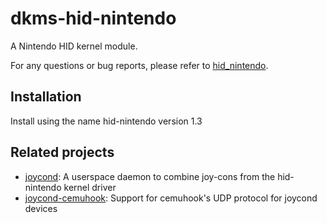 # dkms-hid-nintendo

A Nintendo HID kernel module.

For any questions or bug reports, please refer to [hid_nintendo](https://github.com/DanielOgorchock/linux).


## Installation

Install using the name hid-nintendo version 1.3

## Related projects

- [joycond](https://github.com/DanielOgorchock/joycond): A userspace daemon to
  combine joy-cons from the hid-nintendo kernel driver
- [joycond-cemuhook](https://github.com/joaorb64/joycond-cemuhook): Support for
  cemuhook's UDP protocol for joycond devices
